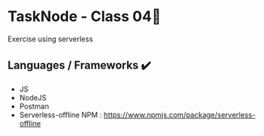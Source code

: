 # TaskNode - Class 04🚀

Exercise using serverless

## Languages / Frameworks ✔️

- JS
- NodeJS
- Postman
- Serverless-offline NPM : https://www.npmjs.com/package/serverless-offline


